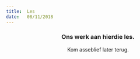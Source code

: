 ```yaml
---
title:  Les
date:   08/11/2018
---
```


### <center>Ons werk aan hierdie les.</center>
<center>Kom asseblief later terug.</center>
